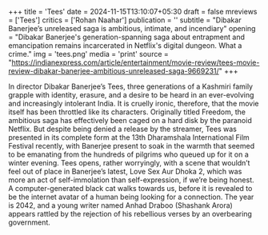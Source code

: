+++
title = 'Tees'
date = 2024-11-15T13:10:07+05:30
draft = false
mreviews = ['Tees']
critics = ['Rohan Naahar']
publication = ''
subtitle = "Dibakar Banerjee’s unreleased saga is ambitious, intimate, and incendiary"
opening = "Dibakar Banerjee's generation-spanning saga about entrapment and emancipation remains incarcerated in Netflix's digital dungeon. What a crime."
img = 'tees.png'
media = 'print'
source = "https://indianexpress.com/article/entertainment/movie-review/tees-movie-review-dibakar-banerjee-ambitious-unreleased-saga-9669231/"
+++

In director Dibakar Banerjee’s Tees, three generations of a Kashmiri family grapple with identity, erasure, and a desire to be heard in an ever-evolving and increasingly intolerant India. It is cruelly ironic, therefore, that the movie itself has been throttled like its characters. Originally titled Freedom, the ambitious saga has effectively been caged on a hard disk by the paranoid Netflix. But despite being denied a release by the streamer, Tees was presented in its complete form at the 13th Dharamshala International Film Festival recently, with Banerjee present to soak in the warmth that seemed to be emanating from the hundreds of pilgrims who queued up for it on a winter evening. Tees opens, rather worryingly, with a scene that wouldn’t feel out of place in Banerjee’s latest, Love Sex Aur Dhoka 2, which was more an act of self-immolation than self-expression, if we’re being honest. A computer-generated black cat walks towards us, before it is revealed to be the internet avatar of a human being looking for a connection. The year is 2042, and a young writer named Anhad Draboo (Shashank Arora) appears rattled by the rejection of his rebellious verses by an overbearing government.
